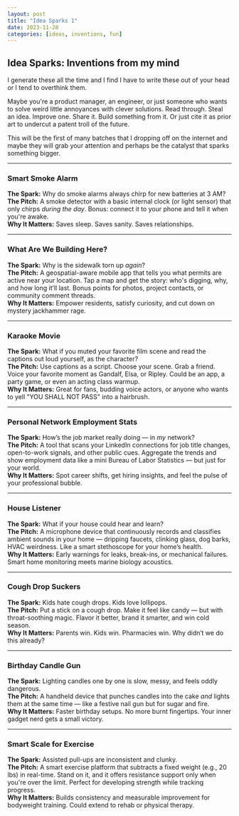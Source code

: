 ```yaml
---
layout: post
title: "Idea Sparks 1"
date: 2023-11-28
categories: [ideas, inventions, fun]
---
```


## Idea Sparks: Inventions from my mind

I generate these all the time and I find I have to write these out of your head or I tend to overthink them.

Maybe you're a product manager, an engineer, or just someone who wants to solve weird little annoyances with clever solutions. Read through. Steal an idea. Improve one. Share it. Build something from it. Or just cite it as prior art to undercut a patent troll of the future.

This will be the first of many batches that I dropping off on the internet and maybe they will grab your attention and perhaps be the catalyst that sparks something bigger.

---

### Smart Smoke Alarm  
**The Spark:** Why do smoke alarms always chirp for new batteries at 3 AM?  
**The Pitch:** A smoke detector with a basic internal clock (or light sensor) that only chirps *during the day*. Bonus: connect it to your phone and tell it when you're awake.  
**Why It Matters:** Saves sleep. Saves sanity. Saves relationships.

---

### What Are We Building Here?  
**The Spark:** Why is the sidewalk torn up *again*?  
**The Pitch:** A geospatial-aware mobile app that tells you what permits are active near your location. Tap a map and get the story: who's digging, why, and how long it’ll last. Bonus points for photos, project contacts, or community comment threads.  
**Why It Matters:** Empower residents, satisfy curiosity, and cut down on mystery jackhammer rage.

---

### Karaoke Movie  
**The Spark:** What if you muted your favorite film scene and read the captions out loud yourself, as the character?  
**The Pitch:** Use captions as a script. Choose your scene. Grab a friend. Voice your favorite moment as Gandalf, Elsa, or Ripley. Could be an app, a party game, or even an acting class warmup.  
**Why It Matters:** Great for fans, budding voice actors, or anyone who wants to yell "YOU SHALL NOT PASS" into a hairbrush.

---

### Personal Network Employment Stats  
**The Spark:** How’s the job market really doing — in *my* network?  
**The Pitch:** A tool that scans your LinkedIn connections for job title changes, open-to-work signals, and other public cues. Aggregate the trends and show employment data like a mini Bureau of Labor Statistics — but just for your world.  
**Why It Matters:** Spot career shifts, get hiring insights, and feel the pulse of your professional bubble.

---

### House Listener  
**The Spark:** What if your house could hear and learn?  
**The Pitch:** A microphone device that continuously records and classifies ambient sounds in your home — dripping faucets, clinking glass, dog barks, HVAC weirdness. Like a smart stethoscope for your home’s health.  
**Why It Matters:** Early warnings for leaks, break-ins, or mechanical failures. Smart home monitoring meets marine biology acoustics.

---

### Cough Drop Suckers  
**The Spark:** Kids hate cough drops. Kids love lollipops.  
**The Pitch:** Put a stick on a cough drop. Make it feel like candy — but with throat-soothing magic. Flavor it better, brand it smarter, and win cold season.  
**Why It Matters:** Parents win. Kids win. Pharmacies win. Why didn’t we do this already?

---

### Birthday Candle Gun  
**The Spark:** Lighting candles one by one is slow, messy, and feels oddly dangerous.  
**The Pitch:** A handheld device that punches candles into the cake *and* lights them at the same time — like a festive nail gun but for sugar and fire.  
**Why It Matters:** Faster birthday setups. No more burnt fingertips. Your inner gadget nerd gets a small victory.

---

### Smart Scale for Exercise  
**The Spark:** Assisted pull-ups are inconsistent and clunky.  
**The Pitch:** A smart exercise platform that subtracts a fixed weight (e.g., 20 lbs) in real-time. Stand on it, and it offers resistance support only when you're over the limit. Perfect for developing strength while tracking progress.  
**Why It Matters:** Builds consistency and measurable improvement for bodyweight training. Could extend to rehab or physical therapy.
